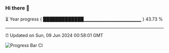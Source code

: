 ### Hi there 👋

⏳ Year progress { █████████████▁▁▁▁▁▁▁▁▁▁▁▁▁▁▁▁▁ } 43.73 %

---

⏰ Updated on Sun, 09 Jun 2024 00:58:01 GMT

![Progress Bar CI](https://github.com/liununu/liununu/workflows/Progress%20Bar%20CI/badge.svg)
